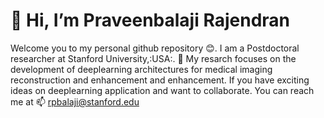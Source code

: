 # :battery: Hi, I’m Praveenbalaji Rajendran
Welcome you to my personal github repository :blush:. I am a Postdoctoral researcher at Stanford University,:USA:. 🌱 My resarch focuses on the development of deeplearning architectures for medical imaging reconstruction and enhancement and enhancement.  If you have exciting ideas on deeplearning application and want to collaborate. You can reach me at 📫 rpbalaji@stanford.edu

<!---
R-P-B/R-P-B is a ✨ special ✨ repository because its `README.md` (this file) appears on your GitHub profile.
You can click the Preview link to take a look at your changes.
--->
